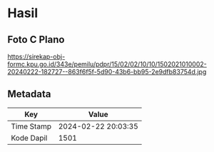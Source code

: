 # Hasil

## Foto C Plano

https://sirekap-obj-formc.kpu.go.id/343e/pemilu/pdpr/15/02/02/10/10/1502021010002-20240222-182727--863f6f5f-5d90-43b6-bb95-2e9dfb83754d.jpg


## Metadata

| Key        | Value               |
| ---------- | ------------------- |
| Time Stamp | 2024-02-22 20:03:35 |
| Kode Dapil | 1501                |



